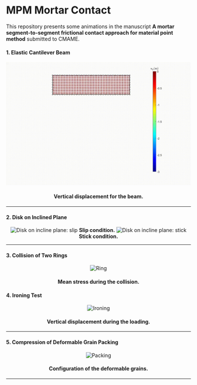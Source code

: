 # MPM Mortar Contact

This repository presents some animations in the manuscript __A mortar segment-to-segment frictional contact approach for material point
method__ submitted to CMAME.

#### 1. Elastic Cantilever Beam

<div align="center">
    <img src="images/beam.gif" alt="Vertical displacement" style="max-width: 100%; height: auto;">
    <h4>Vertical displacement for the beam.</h4>
</div>

---

#### 2. Disk on Inclined Plane

<div align="center">
    <img src="images/slip_ball.gif" alt="Disk on incline plane: slip" style="max-width: 100%; height: auto;">
    <strong>Slip condition.</strong>
    <img src="images/stick_ball.gif" alt="Disk on incline plane: stick" style="max-width: 100%; height: auto;">
     <strong>Stick condition.</strong>
</div>

---
#### 3. Collision of Two Rings

<div align="center">
    <img src="images/animation_ring.gif" alt="Ring" style="max-width: 100%; height: auto;">
    <h4>Mean stress during the collision.</h4>
</div>

#### 4. Ironing Test

<div align="center">
    <img src="images/ironing.gif" alt="Ironing" style="max-width: 100%; height: auto;">
    <h4>Vertical displacement during the loading.</h4>
</div>

---

#### 5. Compression of Deformable Grain Packing

<div align="center">
    <img src="images/packing.gif" alt="Packing" style="max-width: 100%; height: auto;">
    <h4>Configuration of the deformable grains.</h4>
</div>

---